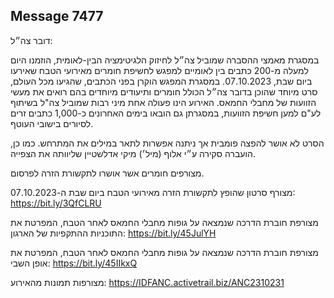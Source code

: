 ## Message 7477

דובר צה״ל: 

במסגרת מאמצי ההסברה שמוביל צה״ל לחיזוק הלגיטימציה הבין-לאומית, הוזמנו היום למעלה מ-200 כתבים בין לאומיים למפגש לחשיפת חומרים מאירועי הטבח שאירעו ביום שבת, 07.10.2023.
במסגרת המפגש הוקרן בפני הכתבים, שהגיעו מכל העולם, סרט מיוחד שהוכן בדובר צה״ל הכולל חומרים ותיעודים מיוחדים בהם רואים את מעשי הזוועות של מחבלי החמאס.
האירוע הינו פעולה אחת מיני רבות שמוביל צה"ל בשיתוף לע"ם למען חשיפת הזוועות, במסגרתן גם הובאו בימים האחרונים כ-1,000 כתבים זרים לסיורים בישובי העוטף.

הסרט לא אושר להפצה פומבית אך ניתנה אפשרות לתאר במילים את המתרחש. 
כמו כן, הועברה סקירה ע״י אלוף (מיל׳) מיקי אדלשטיין שליוותה את הצפייה.

מצורפים חומרים אשר אושרו לתקשורת הזרה לפרסום. 

מצורף סרטון שהופץ לתקשורת הזרה מאירועי הטבח ביום שבת ה-07.10.2023: https://bit.ly/3QfCLRU

מצורפת חוברת הדרכה שנמצאה על גופות מחבלי החמאס לאחר הטבח, המפרטת את התוכניות ההתקפיות של הארגון: https://bit.ly/45JulYH

מצורפת חוברת הדרכה שנמצאה על גופות מחבלי החמאס לאחר הטבח, המפרטת את אופן השבי: https://bit.ly/45IIkxQ

מצורפות תמונות מהאירוע: https://IDFANC.activetrail.biz/ANC2310231

